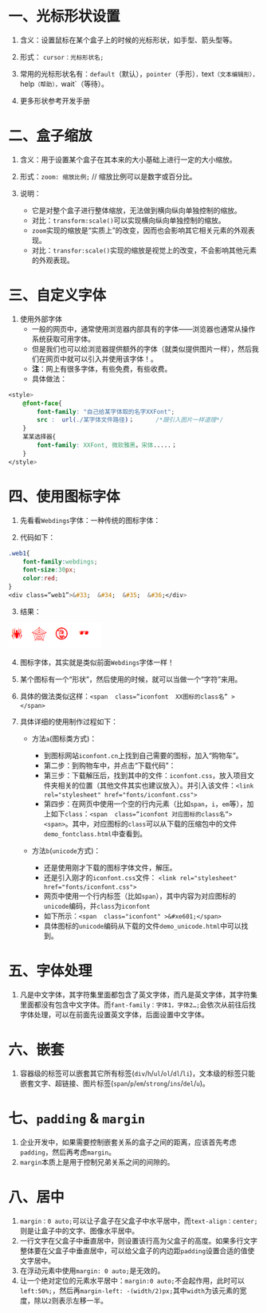# 一、光标形状设置

1. 含义：设置鼠标在某个盒子上的时候的光标形状，如手型、箭头型等。

2. 形式： `cursor：光标形状名;`

3. 常用的光标形状名有：`default`（默认），`pointer`（手形）`，`text`（文本编辑形），`help`（帮助），`wait`（等待）。 
4. 更多形状参考开发手册

# 二、盒子缩放

1. 含义：用于设置某个盒子在其本来的大小基础上进行一定的大小缩放。

2. 形式：`zoom: 缩放比例;`  // 缩放比例可以是数字或百分比。

3. 说明：
	- 它是对整个盒子进行整体缩放，无法做到横向纵向单独控制的缩放。
	- 对比：`transform:scale()`可以实现横向纵向单独控制的缩放。
	- `zoom`实现的缩放是“实质上”的改变，因而也会影响其它相关元素的外观表现。
	- 对比：`transfor:scale()`实现的缩放是视觉上的改变，不会影响其他元素的外观表现。

# 三、自定义字体
1. 使用外部字体
	- 一般的网页中，通常使用浏览器内部具有的字体——浏览器也通常从操作系统获取可用字体。
	- 但是我们也可以给浏览器提供额外的字体（就类似提供图片一样），然后我们在网页中就可以引入并使用该字体！。
	- **注**：网上有很多字体，有些免费，有些收费。
	- 具体做法：
```css
<style>
	@font-face{
		font-family: "自己给某字体取的名字XXFont";
		src :  url(./某字体文件路径)；		/*跟引入图片一样道理*/
	}
	某某选择器{
		font-family: XXFont, 微软雅黑，宋体.....；
	}
</style>
```

# 四、使用图标字体
1. 先看看`Webdings`字体：一种传统的图标字体：

2. 代码如下：
```css
.web1{
	font-family:webdings;
	font-size:30px;
	color:red;
}
<div class=”web1”>&#33;  &#34;  &#35;  &#36;</div>
```

3. 结果：
<img src='../00-sources/00-images/webdings.png'>

4. 图标字体，其实就是类似前面`Webdings`字体一样！

5. 某个图标有一个“形状”，然后使用的时候，就可以当做一个“字符”来用。

6. 具体的做法类似这样：`<span  class=”iconfont  XX图标的class名” ></span>`

7. 具体详细的使用制作过程如下：

   - 方法`a`(图标类方式)：
     - 到图标网站`iconfont.cn`上找到自己需要的图标，加入“购物车”。
     - 第二步：到购物车中，并点击“下载代码”：
     - 第三步：下载解压后，找到其中的文件：`iconfont.css`，放入项目文件夹相关的位置（其他文件其实也建议放入）。并引入该文件：`<link rel="stylesheet" href="fonts/iconfont.css">`
     - 第四步：在网页中使用一个空的行内元素（比如`span`，`i`，`em`等），加上如下`class`：`<span  class=”iconfont 对应图标的class名”><span>`。其中，对应图标的`class`可以从下载的压缩包中的文件`demo_fontclass.html`中查看到。

   - 方法`b`(`unicode`方式)：
     - 还是使用刚才下载的图标字体文件，解压。
     - 还是引入刚才的`iconfont.css`文件： `<link rel="stylesheet" href="fonts/iconfont.css">`
     - 网页中使用一个行内标签（比如`span`），其中内容为对应图标的`unicode`编码，并`class`为`iconfont`
     - 如下所示：`<span  class="iconfont" >&#xe601;</span>`
     - 具体图标的`unicode`编码从下载的文件`demo_unicode.html`中可以找到。

# 五、字体处理

1. 凡是中文字体，其字符集里面都包含了英文字体，而凡是英文字体，其字符集里面都没有包含中文字体。而`fant-family：字体1，字体2…;`会依次从前往后找字体处理，可以在前面先设置英文字体，后面设置中文字体。

# 六、嵌套

1. 容器级的标签可以嵌套其它所有标签(`div`/`h`/`ul`/`ol`/`dl`/`li`)，文本级的标签只能嵌套文字、超链接、图片标签(`span`/`p`/`em`/`strong`/`ins`/`del`/`u`)。

# 七、`padding` & `margin`

1. 企业开发中，如果需要控制嵌套关系的盒子之间的距离，应该首先考虑`padding`，然后再考虑`margin`。
2. `margin`本质上是用于控制兄弟关系之间的间隙的。

# 八、居中

1. `margin：0 auto;`可以让子盒子在父盒子中水平居中，而`text-align：center;`则是让盒子中的文字、图像水平居中。
2. 一行文字在父盒子中垂直居中，则设置该行高为父盒子的高度。如果多行文字整体要在父盒子中垂直居中，可以给父盒子的内边距`padding`设置合适的值使文字居中。
3. 在浮动元素中使用`margin: 0 auto;`是无效的。
4. 让一个绝对定位的元素水平居中：`margin:0 auto;`不会起作用，此时可以`left:50%;`，然后再`margin-left: -(width/2)px;`其中`width`为该元素的宽度，除以`2`则表示左移一半。